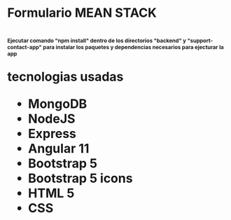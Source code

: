 <h1>Formulario MEAN STACK<h1>

<p style="font-size:12px;">Ejecutar comando "npm install" dentro de los directorios "backend" y "support-contact-app" para instalar los paquetes y dependencias necesarios para ejecturar la app</p>

tecnologias usadas
<ul>
  <li>MongoDB</li>
  <li>NodeJS</li>
  <li>Express</li> 
  <li>Angular 11</li>
  <li>Bootstrap 5</li>
  <li>Bootstrap 5 icons</li>
  <li>HTML 5</li>
  <li>CSS</li>
</ul>
